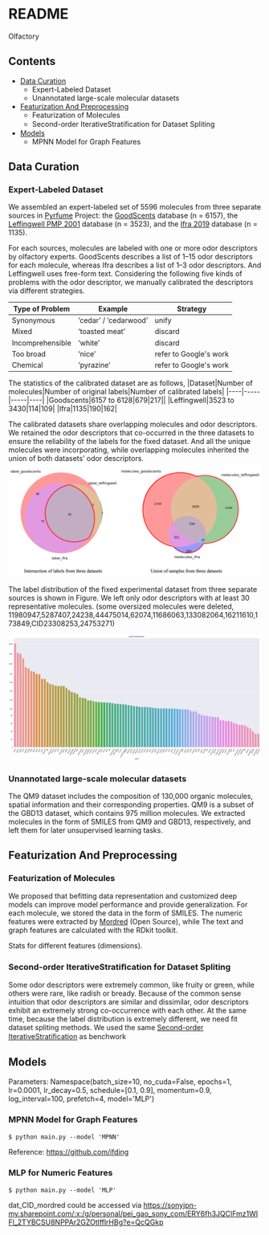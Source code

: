 README
===========================

Olfactory

## Contents

* [Data Curation](#DataCuration)
    * Expert-Labeled Dataset
    * Unannotated large-scale molecular datasets
* [Featurization And Preprocessing](#Featurization)
    * Featurization of Molecules
    * Second-order IterativeStratiﬁcation for Dataset Spliting
* [Models](#Models)
    * MPNN Model for Graph Features


## Data Curation
### Expert-Labeled Dataset
We assembled an expert-labeled set of 5596 molecules from three separate sources in [Pyrfume](https://github.com/pyrfume) Project: the [GoodScents](https://github.com/pyrfume/pyrfume-data/tree/main/goodscents) database (n = 6157), the [Leffingwell PMP 2001](https://github.com/pyrfume/pyrfume-data/tree/main/leffingwell) database (n = 3523), and the [Ifra 2019](https://github.com/pyrfume/pyrfume-data/tree/main/ifra_2019) database (n = 1135).

For each sources, molecules are labeled with one or more odor descriptors by olfactory experts. GoodScents describes a list of 1–15 odor descriptors for each molecule, whereas Ifra describes a list of 1–3 odor descriptors. And Leffingwell uses free-form text. Considering the following five kinds of problems with the odor descriptor, we manually calibrated the descriptors via different strategies.

|Type of Problem|Example|Strategy|
|----|-----|-----|
|Synonymous|‘cedar’ / ‘cedarwood’|unify|
|Mixed|‘toasted meat’|discard|
|Incomprehensible|‘white’|discard|
|Too broad|‘nice’|refer to Google's work|
|Chemical|‘pyrazine’|refer to Google's work|

The statistics of the calibrated dataset are as follows,
|Dataset|Number of molecules|Number of original labels|Number of calibrated labels|
|----|-----|-----|----|
|Goodscents|6157 to 6128|679|217||
|Leffingwell|3523 to 3430|114|109|
|Ifra|1135|190|162|

The calibrated datasets share overlapping molecules and odor descriptors. We retained the odor descriptors that co-occurred in the three datasets to ensure the reliability of the labels for the fixed dataset. And all the unique molecules were incorporating, while overlapping molecules inherited the union of both datasets’ odor descriptors.
![Image text](StatFigures/DataCurationStrategy.png)

The label distribution of the fixed experimental dataset from three separate sources is shown in Figure. We left only odor descriptors with at least 30 representative molecules. 
(some oversized molecules were deleted, 11980947,5287407,24238,44475014,62074,11686063,133082064,16211610,173849,CID23308253,24753271)

![Image text](StatFigures/LabelDistribution.png)

### Unannotated large-scale molecular datasets
The QM9 dataset includes the composition of 130,000 organic molecules, spatial information and their corresponding properties. QM9 is a subset of the GBD13 dataset, which contains 975 million molecules. We extracted molecules in the form of SMILES from QM9 and GBD13, respectively, and left them for later unsupervised learning tasks.

## Featurization And Preprocessing

### Featurization of Molecules
We proposed that befitting data representation and customized deep models can improve model performance and provide generalization.
For each molecule, we stored the data in the form of SMILES. The numeric features were extracted by [Mordred](https://github.com/mordred-descriptor/mordred) (Open Source), while The text and graph features are calculated with the RDkit toolkit.

Stats for different features (dimensions).

### Second-order IterativeStratiﬁcation for Dataset Spliting
Some odor descriptors were extremely common, like fruity or green, while others were rare, like radish or bready. Because of the common sense intuition that odor descriptors are similar and dissimilar, odor descriptors exhibit an extremely strong co-occurrence with each other. At the same time, because the label distribution is extremely different, we need fit dataset spliting methods. We used the same [Second-order IterativeStratiﬁcation](https://arxiv.org/abs/1704.08756) as benchwork

## Models
Parameters:
    Namespace(batch_size=10, no_cuda=False, epochs=1, lr=0.0001, lr_decay=0.5, schedule=[0.1, 0.9], momentum=0.9, log_interval=100, prefetch=4, model='MLP')

### MPNN Model for Graph Features

    $ python main.py --model 'MPNN'
    
 Reference: https://github.com/ifding

 ### MLP for Numeric Features
 
    $ python main.py --model 'MLP'
 
 dat_CID_mordred could be accessed via https://sonyjpn-my.sharepoint.com/:x:/g/personal/pei_gao_sony_com/ERY6fh3JQClFmz1WIFl_2TYBCSU8NPPAr2GZOtlfflrHBg?e=QcQGkp
